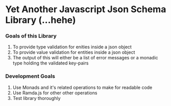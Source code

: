 # Yet Another Javascript Json Schema Library (...hehe)


### Goals of this Library

1. To provide type validation for enities inside a json object
2. To provide value validation for entities inside a json object
3. The output of this will either be a list of error messages or a monadic type holding the validated key-pairs

### Development Goals

1. Use Monads and it's related operations  to make for readable code
2. Use Ramda.js for other other operations
3. Test library thoroughly
